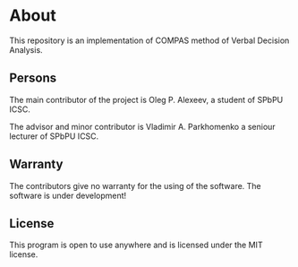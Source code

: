 # About

This repository is an implementation of COMPAS method of Verbal Decision Analysis.

## Persons

The main contributor of the project is Oleg P. Alexeev, a student of SPbPU ICSC.


The advisor and minor contributor is Vladimir A. Parkhomenko a seniour lecturer of SPbPU ICSC.

## Warranty
The contributors give no warranty for the using of the software. The software is under development!

## License
This program is open to use anywhere and is licensed under the MIT license.
